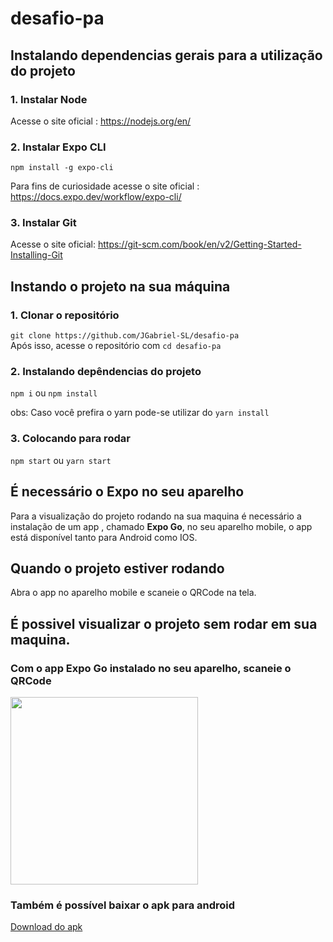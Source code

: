 # desafio-pa

## Instalando dependencias gerais para a utilização do projeto

### 1. Instalar Node 

Acesse o site oficial : https://nodejs.org/en/

### 2. Instalar Expo CLI

`npm install -g expo-cli`

Para fins de curiosidade acesse o site oficial : https://docs.expo.dev/workflow/expo-cli/

### 3. Instalar Git

Acesse o site oficial: https://git-scm.com/book/en/v2/Getting-Started-Installing-Git

## Instando o projeto na sua máquina

### 1. Clonar o repositório
`git clone https://github.com/JGabriel-SL/desafio-pa`<br>
Após isso, acesse o repositório com `cd desafio-pa`

### 2. Instalando depêndencias do projeto
`npm i` ou `npm install`

obs: Caso você prefira o yarn pode-se utilizar do
`yarn install`

### 3. Colocando para rodar
`npm start` ou `yarn start` 

## É necessário o Expo no seu aparelho

Para a visualização do projeto rodando na sua maquina é necessário a instalação de um app , chamado <strong>Expo Go</strong>, 
no seu aparelho mobile, o app está disponível tanto para Android como IOS.

## Quando o projeto estiver rodando

Abra o app no aparelho mobile e scaneie o QRCode na tela.

## É possivel visualizar o projeto sem rodar em sua maquina.

### Com o app Expo Go instalado no seu aparelho, scaneie o QRCode 

<img src="https://user-images.githubusercontent.com/61019880/170880383-985d0233-8ee5-4c8c-91d3-dbd1673eda59.svg" style="width: 300px;" />

### Também é possível baixar o apk para android

[Download do apk](https://exp-shell-app-assets.s3.us-west-1.amazonaws.com/android/%40jgabriel-sl/BlogPosts-fd52e217f1e34fec83e92001c4dca9e3-signed.apk)
